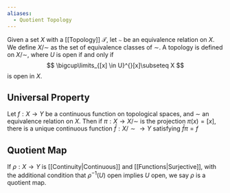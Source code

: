 ```yaml
---
aliases:
  - Quotient Topology
---
```

Given a set $X$ with a [[Topology]] $\mathcal{T}$, let $\sim$ be an equivalence relation on $X$. We define $X / \sim$ as the set of equivalence classes of $\sim$.  A topology is defined on $X / \sim$, where $U$ is open if and only if
$$
\bigcup\limits_{[x] \in U}^{}[x]\subseteq X
$$
is open in $X$.
## Universal Property
Let $f:X\to Y$ be a continuous function on topological spaces, and $\sim$ an equivalence relation on $X$. Then if $\pi:X\to X /\sim$ is the projection $\pi(x)=[x],$ there is a unique continuous function $\bar{f}:X /\sim\to Y$  satisfying $\bar{f}\pi=f$
## Quotient Map
If $\rho:X\to Y$ is [[Continuity|Continuous]] and [[Functions|Surjective]], with the additional condition that $\rho ^{-1}(U)$ open implies $U$ open, we say $\rho$ is a quotient map.
